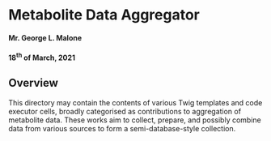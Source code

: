# Metabolite Data Aggregator
#### Mr. George L. Malone
#### 18<sup>th</sup> of March, 2021


## Overview

This directory may contain the contents of various Twig templates and code
executor cells, broadly categorised as contributions to aggregation of
metabolite data.  These works aim to collect, prepare, and possibly combine
data from various sources to form a semi-database-style collection.
